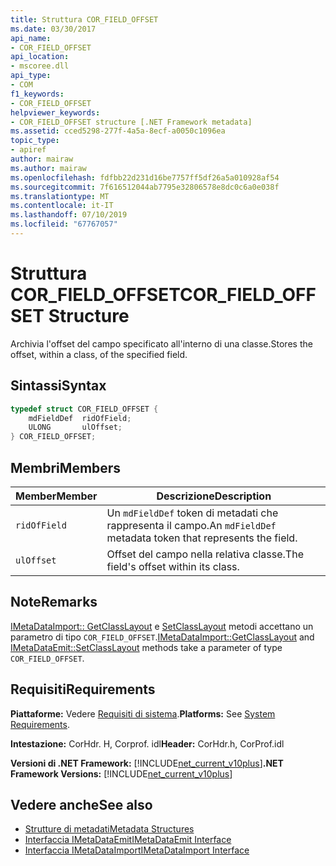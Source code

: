 ```yaml
---
title: Struttura COR_FIELD_OFFSET
ms.date: 03/30/2017
api_name:
- COR_FIELD_OFFSET
api_location:
- mscoree.dll
api_type:
- COM
f1_keywords:
- COR_FIELD_OFFSET
helpviewer_keywords:
- COR_FIELD_OFFSET structure [.NET Framework metadata]
ms.assetid: cced5298-277f-4a5a-8ecf-a0050c1096ea
topic_type:
- apiref
author: mairaw
ms.author: mairaw
ms.openlocfilehash: fdfbb22d231d16be7757ff5df26a5a010928af54
ms.sourcegitcommit: 7f616512044ab7795e32806578e8dc0c6a0e038f
ms.translationtype: MT
ms.contentlocale: it-IT
ms.lasthandoff: 07/10/2019
ms.locfileid: "67767057"
---
```

# <a name="corfieldoffset-structure"></a><span data-ttu-id="b5a9f-102">Struttura COR_FIELD_OFFSET</span><span class="sxs-lookup"><span data-stu-id="b5a9f-102">COR_FIELD_OFFSET Structure</span></span>
<span data-ttu-id="b5a9f-103">Archivia l'offset del campo specificato all'interno di una classe.</span><span class="sxs-lookup"><span data-stu-id="b5a9f-103">Stores the offset, within a class, of the specified field.</span></span>  
  
## <a name="syntax"></a><span data-ttu-id="b5a9f-104">Sintassi</span><span class="sxs-lookup"><span data-stu-id="b5a9f-104">Syntax</span></span>  
  
```cpp  
typedef struct COR_FIELD_OFFSET {  
    mdFieldDef  ridOfField;  
    ULONG       ulOffset;  
} COR_FIELD_OFFSET;  
```  
  
## <a name="members"></a><span data-ttu-id="b5a9f-105">Membri</span><span class="sxs-lookup"><span data-stu-id="b5a9f-105">Members</span></span>  
  
|<span data-ttu-id="b5a9f-106">Member</span><span class="sxs-lookup"><span data-stu-id="b5a9f-106">Member</span></span>|<span data-ttu-id="b5a9f-107">Descrizione</span><span class="sxs-lookup"><span data-stu-id="b5a9f-107">Description</span></span>|  
|------------|-----------------|  
|`ridOfField`|<span data-ttu-id="b5a9f-108">Un `mdFieldDef` token di metadati che rappresenta il campo.</span><span class="sxs-lookup"><span data-stu-id="b5a9f-108">An `mdFieldDef` metadata token that represents the field.</span></span>|  
|`ulOffset`|<span data-ttu-id="b5a9f-109">Offset del campo nella relativa classe.</span><span class="sxs-lookup"><span data-stu-id="b5a9f-109">The field's offset within its class.</span></span>|  
  
## <a name="remarks"></a><span data-ttu-id="b5a9f-110">Note</span><span class="sxs-lookup"><span data-stu-id="b5a9f-110">Remarks</span></span>  
 <span data-ttu-id="b5a9f-111">[IMetaDataImport:: GetClassLayout](../../../../docs/framework/unmanaged-api/metadata/imetadataimport-getclasslayout-method.md) e [SetClassLayout](../../../../docs/framework/unmanaged-api/metadata/imetadataemit-setclasslayout-method.md) metodi accettano un parametro di tipo `COR_FIELD_OFFSET`.</span><span class="sxs-lookup"><span data-stu-id="b5a9f-111">[IMetaDataImport::GetClassLayout](../../../../docs/framework/unmanaged-api/metadata/imetadataimport-getclasslayout-method.md) and [IMetaDataEmit::SetClassLayout](../../../../docs/framework/unmanaged-api/metadata/imetadataemit-setclasslayout-method.md) methods take a parameter of type `COR_FIELD_OFFSET`.</span></span>  
  
## <a name="requirements"></a><span data-ttu-id="b5a9f-112">Requisiti</span><span class="sxs-lookup"><span data-stu-id="b5a9f-112">Requirements</span></span>  
 <span data-ttu-id="b5a9f-113">**Piattaforme:** Vedere [Requisiti di sistema](../../../../docs/framework/get-started/system-requirements.md).</span><span class="sxs-lookup"><span data-stu-id="b5a9f-113">**Platforms:** See [System Requirements](../../../../docs/framework/get-started/system-requirements.md).</span></span>  
  
 <span data-ttu-id="b5a9f-114">**Intestazione:** CorHdr. H, Corprof. idl</span><span class="sxs-lookup"><span data-stu-id="b5a9f-114">**Header:** CorHdr.h, CorProf.idl</span></span>  
  
 <span data-ttu-id="b5a9f-115">**Versioni di .NET Framework:** [!INCLUDE[net_current_v10plus](../../../../includes/net-current-v10plus-md.md)]</span><span class="sxs-lookup"><span data-stu-id="b5a9f-115">**.NET Framework Versions:** [!INCLUDE[net_current_v10plus](../../../../includes/net-current-v10plus-md.md)]</span></span>  
  
## <a name="see-also"></a><span data-ttu-id="b5a9f-116">Vedere anche</span><span class="sxs-lookup"><span data-stu-id="b5a9f-116">See also</span></span>

- [<span data-ttu-id="b5a9f-117">Strutture di metadati</span><span class="sxs-lookup"><span data-stu-id="b5a9f-117">Metadata Structures</span></span>](../../../../docs/framework/unmanaged-api/metadata/metadata-structures.md)
- [<span data-ttu-id="b5a9f-118">Interfaccia IMetaDataEmit</span><span class="sxs-lookup"><span data-stu-id="b5a9f-118">IMetaDataEmit Interface</span></span>](../../../../docs/framework/unmanaged-api/metadata/imetadataemit-interface.md)
- [<span data-ttu-id="b5a9f-119">Interfaccia IMetaDataImport</span><span class="sxs-lookup"><span data-stu-id="b5a9f-119">IMetaDataImport Interface</span></span>](../../../../docs/framework/unmanaged-api/metadata/imetadataimport-interface.md)
